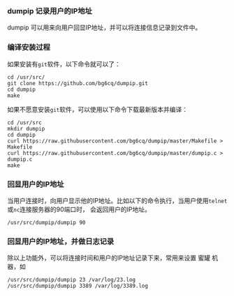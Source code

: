 ### dumpip 记录用户的IP地址

dumpip 可以用来向用户回显IP地址，并可以将连接信息记录到文件中。

### 编译安装过程

如果安装有`git`软件，以下命令就可以了：
```
cd /usr/src/
git clone https://github.com/bg6cq/dumpip.git
cd dumpip
make
```

如果不愿意安装`git`软件，可以使用以下命令下载最新版本并编译：
```
cd /usr/src
mkdir dumpip
cd dumpip
curl https://raw.githubusercontent.com/bg6cq/dumpip/master/Makefile > Makefile
curl https://raw.githubusercontent.com/bg6cq/dumpip/master/dumpip.c > dumpip.c
make
``` 


### 回显用户的IP地址

当用户连接时，向用户显示他的IP地址。比如以下的命令执行，当用户使用`telnet`或`nc`连接服务器的90端口时，
会返回用户的IP地址。


```
/usr/src/dumpip/dumpip 90
```

### 回显用户的IP地址，并做日志记录

除以上功能外，可以将连接时间和用户的IP地址记录下来，常用来设置 蜜罐 机器，如
```
/usr/src/dumpip/dumpip 23 /var/log/23.log
/usr/src/dumpip/dumpip 3389 /var/log/3389.log
```
